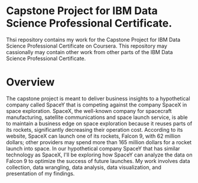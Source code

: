 # Capstone Project for IBM Data Science Professional Certificate.
Thsi repository contains my work for the Capstone Project for IBM Data Science Professional Certificate on Coursera. This repository may cassionally may contain other work from other parts of the IBM Data Science Professional Certificate. 

# Overview
The capstone project is meant to deliver business insights to a hypothetical company called SpaceY that is competing against the company SpaceX in space exploration. SpaceX, the well-known company for spacecraft manufacturing, satellite communications and space launch service, is able to maintain a business edge on space exploration because it reuses parts of its rockets, significantly decreasing their operation cost. According to its website, SpaceX can launch one of its rockets, Falcon 9, with 62 million dollars; other providers may spend more than 165 million dollars for a rocket launch into space. In our hypothetical company SpaceY that has similar technology as SpaceX, I'll be exploring how SpaceY can analyze the data on Falcon 9 to optimize the success of future launches. My work involves data collection, data wrangling, data analysis, data visualization, and presentation of my findings.
